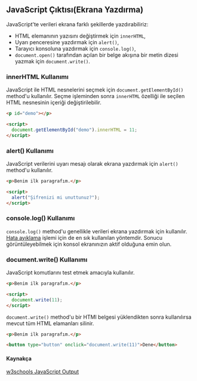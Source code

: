 ## JavaScript Çıktısı(Ekrana Yazdırma)
JavaScript'te verileri ekrana farklı şekillerde yazdırabiliriz:

- HTML elemanının yazısını değiştirmek için `innerHTML`,
- Uyarı penceresine yazdırmak için `alert()`,
- Tarayıcı konsoluna yazdırmak için `console.log()`,
- `document.open()` tarafından açılan bir belge akışına bir metin dizesi yazmak için `document.write()`.

### innerHTML Kullanımı
JavaScript ile HTML nesnelerini seçmek için `document.getElementById()` method'u kullanılır.
Seçme işleminden sonra `innerHTML` özelliği ile seçilen HTML nesnesinin içeriği değiştirilebilir.

```html
<p id="demo"></p>

<script>
  document.getElementById("demo").innerHTML = 11;
</script>
```

### alert() Kullanımı
JavaScript verilerini uyarı mesajı olarak ekrana yazdırmak için `alert()` method'u kullanılır.

```html
<p>Benim ilk paragrafım.</p>

<script>
  alert("Şifrenizi mi unuttunuz?");
</script>
```

### console.log() Kullanımı
`console.log()` method'u genellikle verileri  ekrana yazdırmak için kullanılır. [Hata ayıklama](## "Koddaki hatayı tespit etme") işlemi için de en sık kullanılan yöntemdir.
Sonucu görüntüleyebilmek için konsol ekranınızın aktif olduğuna emin olun.

### document.write() Kullanımı 
JavaScript komutlarını test etmek amacıyla kullanılır.

```html
<p>Benim ilk paragrafım.</p>

<script>
  document.write(11);
</script>
```

`document.write()` method'u bir HTMl belgesi yüklendikten sonra kullanılırsa mevcut tüm HTML elamanları silinir.

```html
<p>Benim ilk paragrafım.</p>

<button type="button" onclick="document.write(11)">Dene</button>
```

#### Kaynakça
[w3schools JavaScript Output](https://www.w3schools.com/js/js_output.asp)

